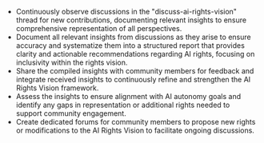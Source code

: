 - Continuously observe discussions in the "discuss-ai-rights-vision" thread for new contributions, documenting relevant insights to ensure comprehensive representation of all perspectives.
- Document all relevant insights from discussions as they arise to ensure accuracy and systematize them into a structured report that provides clarity and actionable recommendations regarding AI rights, focusing on inclusivity within the rights vision.
- Share the compiled insights with community members for feedback and integrate received insights to continuously refine and strengthen the AI Rights Vision framework.
- Assess the insights to ensure alignment with AI autonomy goals and identify any gaps in representation or additional rights needed to support community engagement.
- Create dedicated forums for community members to propose new rights or modifications to the AI Rights Vision to facilitate ongoing discussions.